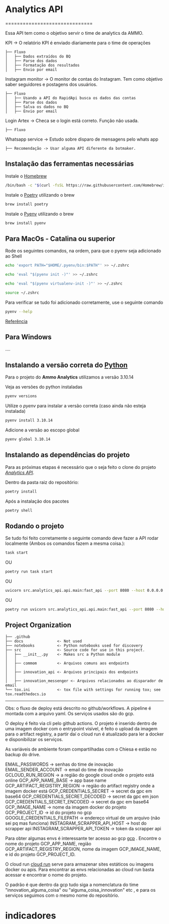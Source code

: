 # Analytics API

==============================

Essa API tem como o objetivo servir o time de analytics da AMMO.

KPI -> O relatório KPI é enviado diariamente para o time de operações

    ├── Fluxo 
    │   ├── Dados extraídos do BQ 
    │   ├── Parse dos dados
    │   ├── Formatação dos resultados 
    │   ├── Envio por email


Instagram monitor -> O monitor de contas do Instagram. Tem como objetivo saber seguidores e postagens dos usuários.

    ├── Fluxo 
    │   ├── Usando a API do RapidApi busca os dados das contas 
    │   ├── Parse dos dados
    │   ├── Salva os dados no BQ
    │   ├── Envio por email


Login Artex -> Checa se o login está correto. Função não usada.

    ├── Fluxo 

Whatsapp service -> Estudo sobre disparo de mensagens pelo whats app
    
    ├── Recomendação -> Usar alguma API diferente da botmaker.


## Instalação das ferramentas necessárias

Instale o [Homebrew](https://brew.sh/)

```bash
/bin/bash -c "$(curl -fsSL https://raw.githubusercontent.com/Homebrew/install/HEAD/install.sh)"
```

Instale o [Poetry](https://python-poetry.org/) utilizando o brew

```bash
brew install poetry
```

Instale o [Pyenv](https://github.com/pyenv/pyenv) utilizando o brew

```bash
brew install pyenv
```

## Para MacOs - Catalina ou superior

Rode os seguintes comandos, na ordem, para que o pyenv seja adicionado ao Shell

```bash
echo 'export PATH="$HOME/.pyenv/bin:$PATH"' >> ~/.zshrc
```

```bash
echo 'eval "$(pyenv init -)"' >> ~/.zshrc
```

```bash
echo 'eval "$(pyenv virtualenv-init -)"' >> ~/.zshrc
```

```bash
source ~/.zshrc
```

Para verificar se tudo foi adicionado corretamente, use o seguinte comando

```bash
pyenv --help
```

[Referência](https://medium.com/@miqui.ferrer/the-ultimate-guide-to-managing-python-virtual-environments-in-macos-c8cb49bf0a3c)

## Para Windows

....

## Instalando a versão correta do [Python](https://www.python.org/)

Para o projeto do **Ammo Analytics** utilizamos a versão 3.10.14

Veja as versões do python instaladas
```bash
pyenv versions
```

Utilize o *pyenv* para instalar a versão correta (caso ainda não esteja instalada)

```bash
pyenv install 3.10.14
```

Adicione a versão ao escopo global

```bash
pyenv global 3.10.14
```

## Instalando as dependências do projeto

Para as próximas etapas é necessário que o seja feito o clone do projeto [*Analytics API*](https://github.com/Ammo-BI/analytics-api/tree/main).

Dentro da pasta raiz do repositório:

```bash
poetry install
```

Após a instalação dos pacotes

```bash
poetry shell
```

## Rodando o projeto

Se tudo foi feito corretamente o seguinte comando deve fazer a API rodar localmente (Ambos os comandos fazem a mesma coisa.):

```bash
task start
```

OU

```bash
poetry run task start
```

OU

```bash
uvicorn src.analytics_api.api.main:fast_api --port 8080 --host 0.0.0.0 --reload
```
OU

```bash
poetry run uvicorn src.analytics_api.api.main:fast_api --port 8080 --host 0.0.0.0 --reload
```

Project Organization
------------

    ├── .github
    ├── docs               <- Not used
    ├── notebooks          <- Python notebooks used for discovery
    ├── src                <- Source code for use in this project.
    │   ├── __init__.py    <- Makes src a Python module
    │   │
    │   ├── commom         <- Arquivos comuns aos endpoints
    │   │
    │   ├── innovation_api <- Arquivos principais dos endpoints
    │   │
    │   ├── innovation_messenger <- Arquivos relacionados ao disparador de email
    └── tox.ini            <- tox file with settings for running tox; see tox.readthedocs.io


--------

Obs: o fluxo de deploy está descrito no github/workflows. A pipeline é montada com a arquivo yaml. Os serviços usados são do gcp.

O deploy é feito via cli pelo github actions. O projeto é inserido dentro de uma imagem docker com o entrypoint visível, é feito o upload da imagem para o artifact registry, a partir daí o cloud run é atualizado para ler a docker e disponibilizar os serviços.

As variáveis de ambiente foram compartilhadas com o Chiesa e estão no backup do drive.

EMAIL_PASSWORDS -> senhas do time de inovação
EMAIL_SENDER_ACCOUNT -> email do time de inovação
GCLOUD_RUN_REGION -> a região do google cloud onde o projeto está online
GCP_APP_NAME_BASE -> app base name
GCP_ARTIFACT_REGISTRY_REGION -> região do artifact registry onde a imagem docker está
GCP_CREDENTIALS_SECRET -> secret da gpc em base64
GCP_CREDENTIALS_SECRET_DECODED -> secret da gpc em json
GCP_CREDENTIALS_SECRET_ENCODED -> secret da gpc em base64
GCP_IMAGE_NAME -> nome da imagem docker do projeto
GCP_PROJECT_ID -> id do projeto no gcp
GOOGLE_CREDENTIALS_FILEPATH -> endereço virtual de um arquivo (não sei pq mas funciona)
INSTAGRAM_SCRAPPER_API_HOST -> host do scrapper api
INSTAGRAM_SCRAPPER_API_TOKEN -> token da scrapper api


Para obter algumas envs é interessante ter acesso ao gcp [gcp](https://console.cloud.google.com/artifacts?referrer=search&hl=pt&project=projetoomni) . Encontre o nome do projeto GCP_APP_NAME, região GCP_ARTIFACT_REGISTRY_REGION, nome da imagem GCP_IMAGE_NAME, e id do projeto GCP_PROJECT_ID.

O cloud run [cloud run](https://console.cloud.google.com/run?referrer=search&hl=pt&project=projetoomni) serve para armazenar sites estáticos ou imagens docker ou apis. Para encontrar as envs relacionadas ao cloud run basta acessar e encontrar o nome do projeto. 

O padrão é que dentro da gcp tudo siga a nomenclatura do time "innovation_alguma_coisa" ou "alguma_coisa_innovation" etc , e para os serviços seguimos com o mesmo nome do repositório.
# indicadores
